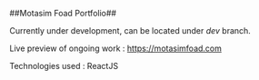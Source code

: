 ##Motasim Foad Portfolio##

Currently under development, can be located under *dev* branch.

Live preview of ongoing work : https://motasimfoad.com

Technologies used : 
ReactJS
